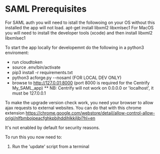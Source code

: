 # SAML Prerequisites 

For SAML auth you will need to istall the followoing on your OS without this installed the app will not load.
apt-get install libxml2 libxmlsec1
For MacOS you will need to install the developer tools (xcode) and then install libxml2 libxmlsec1

To start the app locally for developemnt do the following in a python3 enviroment: 
* run cloudtoken
* source .env/bin/activate
* pip3 install -r requirements.txt
* python3 acforge.py --nosaml (FOR LOCAL DEV ONLY)
* browse to http://127.0.01:8000 (port 8000 is required for the Centrify My_SAML_app)
** NB: Centrify will not work on 0.0.0.0 or 'localhost', it must be 127.0.0.1

To make the upgrade version check work, you need your browser to allow
ajax requests to external websites.
You can do that with this chrome extension
https://chrome.google.com/webstore/detail/allow-control-allow-origi/nlfbmbojpeacfghkpbjhddihlkkiljbi?hl=en

It's not enabled by default for security reasons.

To run this you now need to:
1. Run the 'update' script from a terminal 